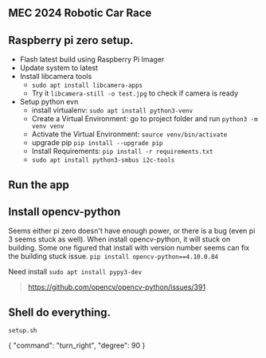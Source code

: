 ## MEC 2024 Robotic Car Race

## Raspberry pi zero setup.

- Flash latest build using Raspberry Pi Imager
- Update system to latest
- Install libcamera tools
  - `sudo apt install libcamera-apps`
  - Try it `libcamera-still -o test.jpg` to check if camera is ready
- Setup python evn
  - install virtualenv: `sudo apt install python3-venv`
  - Create a Virtual Environment: go to project folder and run `python3 -m venv venv`
  - Activate the Virtual Environment: `source venv/bin/activate`
  - upgrade pip `pip install --upgrade pip`
  - Install Requirements: `pip install -r requirements.txt`
  - `sudo apt install python3-smbus i2c-tools`

## Run the app

## Install opencv-python

Seems either pi zero doesn't have enough power, or there is a bug (even pi 3 seems stuck as well). When install opencv-python, it will stuck on building. Some one figured that install with version number seems can fix the building stuck issue.
`pip install opencv-python==4.10.0.84`

Need install `sudo apt install pypy3-dev`

> https://github.com/opencv/opencv-python/issues/391

## Shell do everything.

`setup.sh`


{
    "command": "turn_right",
    "degree": 90
}